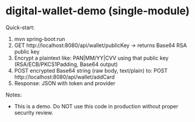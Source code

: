 # digital-wallet-demo (single-module)

Quick-start:

1. mvn spring-boot:run
2. GET http://localhost:8080/api/wallet/publicKey  -> returns Base64 RSA public key
3. Encrypt a plaintext like: PAN|MM/YY|CVV using that public key (RSA/ECB/PKCS1Padding, Base64 output)
4. POST encrypted Base64 string (raw body, text/plain) to:
   POST http://localhost:8080/api/wallet/addCard
5. Response: JSON with token and provider

Notes:
- This is a demo. Do NOT use this code in production without proper security review.
